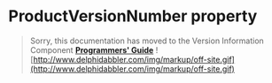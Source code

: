 # ProductVersionNumber property #

> Sorry, this documentation has moved to the Version Information Component **[Programmers' Guide](http://wiki.delphidabbler.com/index.php/Docs/TPJVersionInfoProductVersionNumber)** ![http://www.delphidabbler.com/img/markup/off-site.gif](http://www.delphidabbler.com/img/markup/off-site.gif)
